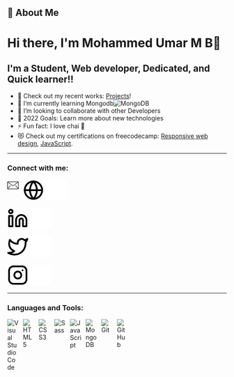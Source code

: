 ## 🚀 About Me

# Hi there, I'm Mohammed Umar M B👋
## I'm a Student, Web developer, Dedicated, and Quick learner!!

- 🔭 Check out my recent works: [Projects](https://github.com/umarshk-mb?tab=repositories)!
- 🌱 I’m currently learning Mongodb<img  alt="MongoDB" width="26px" src="https://cdn.jsdelivr.net/gh/devicons/devicon/icons/mongodb/mongodb-original.svg" style="padding-right:10px;" />
- 🤝 I’m looking to collaborate with other Developers
- 🥅 2022 Goals: Learn more about new technologies
- ⚡ Fun fact: I love chai 🤣
- 😻 Check out my certifications on freecodecamp: [Responsive web design](https://www.freecodecamp.org/certification/fccfc37f447-0dc0-4435-ac76-33d42f53a6ef/responsive-web-design), [ JavaScript](https://www.freecodecamp.org/certification/fccfc37f447-0dc0-4435-ac76-33d42f53a6ef/javascript-algorithms-and-data-structures).

---

### Connect with me:
[<img align='left' alt="mail" width="26px" src="img/mail.png" style="padding-right:10px;" />](mailto:imumar944@gmail.com)
[![website](./img/globe-light.svg)](https://github.com/umarshk-mb#gh-light-mode-only)
[![website](./img/globe-dark.svg)](https://github.com/umarshk-mb#gh-dark-mode-only)



[![website](./img/linkedin-light.svg)](https://linkedin.com/in/umarmb#gh-light-mode-only)
[![website](./img/linkedin-dark.svg)](https://linkedin.com/in/umarmb#gh-dark-mode-only)


[![website](./img/twitter-light.svg)](https://twitter.com/umarbvt_4430#gh-light-mode-only)
[![website](./img/twitter-dark.svg)](https://twitter.com/umarbvt_4430#gh-dark-mode-only)



[![website](./img/instagram-light.svg)](https://instagram.com/umar30_4#gh-light-mode-only)
[![website](./img/instagram-dark.svg)](https://instagram.com/umar30_4#gh-dark-mode-only)




---

### Languages and Tools:

<img align='left' alt="Visual Studio Code" width="26px" src="https://cdn.jsdelivr.net/gh/devicons/devicon/icons/vscode/vscode-original.svg" style="padding-right:10px;" />
<img align='left' alt="HTML5" width="26px" src="https://cdn.jsdelivr.net/gh/devicons/devicon/icons/html5/html5-original.svg" style="padding-right:10px;" />
<img align='left' alt="CSS3" width="26px" src="https://cdn.jsdelivr.net/gh/devicons/devicon/icons/css3/css3-original.svg" style="padding-right:10px;" />
<img align='left' alt="Sass" width="26px" src="https://cdn.jsdelivr.net/gh/devicons/devicon/icons/sass/sass-original.svg" style="padding-right:10px;" />
<img align='left' alt="JavaScript" width="26px" src="https://cdn.jsdelivr.net/gh/devicons/devicon/icons/javascript/javascript-original.svg" style="padding-right:10px;" />
<img align='left' alt="MongoDB" width="26px" src="https://cdn.jsdelivr.net/gh/devicons/devicon/icons/mongodb/mongodb-original.svg" style="padding-right:10px;" />
<img  align='left' alt="Git" width="26px" src="https://cdn.jsdelivr.net/gh/devicons/devicon/icons/git/git-original.svg" style="padding-right:10px;" />
<img align='left' alt="GitHub" width="26px" src="https://user-images.githubusercontent.com/3369400/139447912-e0f43f33-6d9f-45f8-be46-2df5bbc91289.png" style="padding-right:10px;" />

<!--[<img align="left" alt="React" width="26px" src="https://cdn.jsdelivr.net/gh/devicons/devicon/icons/react/react-original.svg" style="padding-right:10px;" />][reactplaylist]
[<img align="left" alt="Gatsby" width="26px" src="https://cdn.jsdelivr.net/gh/devicons/devicon/icons/gatsby/gatsby-original.svg" style="padding-right:10px;" />][webdevplaylist]
[<img align="left" alt="GraphQL" width="26px" src="https://cdn.jsdelivr.net/gh/devicons/devicon/icons/graphql/graphql-plain.svg" style="padding-right:10px;" />][webdevplaylist]
[<img align="left" alt="Node.js" width="26px" src="https://cdn.jsdelivr.net/gh/devicons/devicon/icons/nodejs/nodejs-original.svg" style="padding-right:10px;" />][webdevplaylist]
[<img align="left" alt="MySQL" width="26px" src="https://cdn.jsdelivr.net/gh/devicons/devicon/icons/mysql/mysql-original.svg" style="padding-right:10px;" />][webdevplaylist]
[<img align="left" alt="Deno" width="26px" src="./img/deno-light.svg" style="padding-right:10px;" />][webdevplaylist]-->
<br />
<br />
